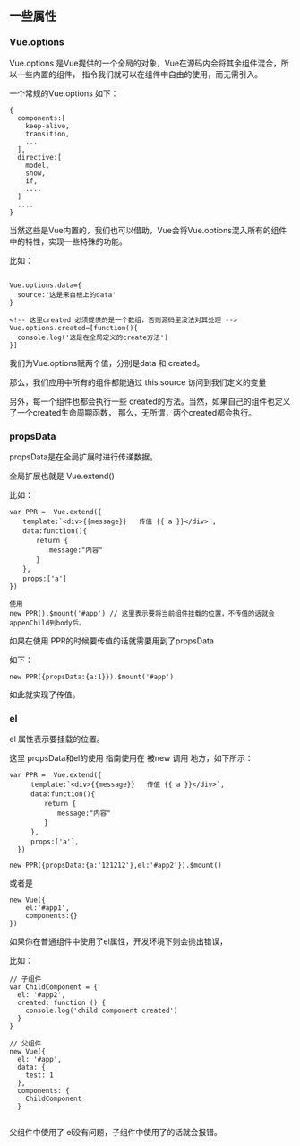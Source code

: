 ## 一些属性




### Vue.options

Vue.options 是Vue提供的一个全局的对象，Vue在源码内会将其余组件混合，所以一些内置的组件，
指令我们就可以在组件中自由的使用，而无需引入。


一个常规的Vue.options 如下：


```
{
  components:[
    keep-alive,
    transition,
    ...
  ],
  directive:[
    model,
    show,
    if,
    ....
  ]
  ....
}

```
当然这些是Vue内置的，我们也可以借助，Vue会将Vue.options混入所有的组件中的特性，实现一些特殊的功能。

比如：


```

Vue.options.data={
  source:'这是来自根上的data'
}

<!-- 这里created 必须提供的是一个数组，否则源码里没法对其处理 -->
Vue.options.created=[function(){
  console.log('这是在全局定义的create方法')
}]

```

我们为Vue.options赋两个值，分别是data 和 created。

那么，我们应用中所有的组件都能通过 this.source  访问到我们定义的变量

另外，每一个组件也都会执行一些 created的方法。当然，如果自己的组件也定义了一个created生命周期函数，
那么，无所谓，两个created都会执行。
































### propsData

propsData是在全局扩展时进行传递数据。

全局扩展也就是 Vue.extend()

比如：


```
var PPR =  Vue.extend({
　　template:`<div>{{message}}   传值 {{ a }}</div>`,
　　data:function(){
　　　　return {
　　　　　　message:"内容"
　　　　}
　　},　　
　　props:['a']
})

使用
new PPR().$mount('#app') // 这里表示要将当前组件挂载的位置，不传值的话就会appenChild到body后。

```

如果在使用 PPR的时候要传值的话就需要用到了propsData

如下：

```
new PPR({propsData:{a:1}}).$mount('#app')

```

如此就实现了传值。

### el

el 属性表示要挂载的位置。


这里 propsData和el的使用 指南使用在 被new 调用 地方，如下所示：

```
var PPR =  Vue.extend({
  　　template:`<div>{{message}}   传值 {{ a }}</div>`,
  　　data:function(){
  　　　　return {
  　　　　　　message:"内容"
  　　　　}
  　　},　　
  　　props:['a'],
  })

new PPR({propsData:{a:'121212'},el:'#app2'}).$mount()

```
或者是

```
new Vue({
    el:'#app1',
    components:{}
})

```

如果你在普通组件中使用了el属性，开发环境下则会抛出错误，

比如：


```
// 子组件
var ChildComponent = {
  el: '#app2',
  created: function () {
    console.log('child component created')
  }
}
 
// 父组件
new Vue({
  el: '#app',
  data: {
    test: 1
  },
  components: {
    ChildComponent
  }


```

父组件中使用了 el没有问题，子组件中使用了的话就会报错。